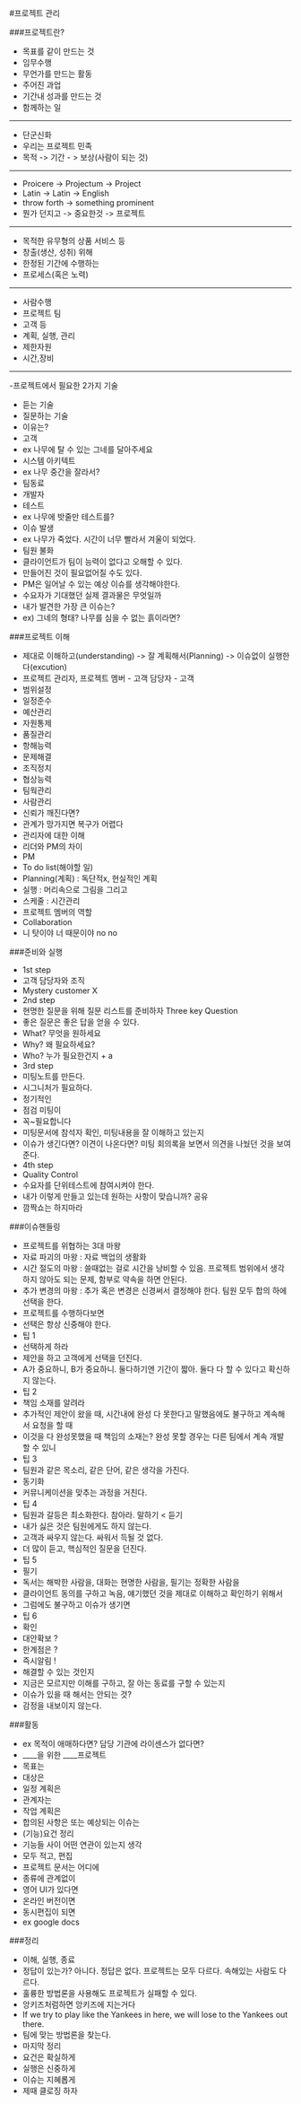 #프로젝트 관리

###프로젝트란?
- 목표를 같이 만드는 것
- 임무수행
- 무언가를 만드는 활동
- 주어진 과업
- 기간내 성과를 만드는 것
- 함께하는 일
---
- 단군신화
 - 우리는 프로젝트 민족
 - 목적 -> 기간 - > 보상(사람이 되는 것)
---
- Proicere -> Projectum -> Project
- Latin -> Latin -> English
- throw forth -> something prominent
- 뭔가 던지고 -> 중요한것 -> 프로젝트
---
- 목적한 유무형의 상품 서비스 등
- 창출(생산, 성취) 위해
- 한정된 기간에 수행하는
- 프로세스(혹은 노력)
---
- 사람수행
 - 프로젝트 팀
 - 고객 등
- 계획, 실행, 관리
- 제한자원
 - 시간,장비
---
-프로젝트에서 필요한 2가지 기술
 - 듣는 기술
 - 질문하는 기술
- 이유는?
 - 고객 
  - ex 나무에 탈 수 있는 그네를 달아주세요
 - 시스템 아키텍트
  - ex 나무 중간을 잘라서?
 - 팀동료
 - 개발자
 - 테스트
  - ex 나무에 밧줄만 테스트를?
- 이슈 발생
 - ex 나무가 죽었다. 시간이 너무 빨라서 겨울이 되었다.
 - 팀원 불화
 - 클라이언트가 팀이 능력이 없다고 오해할 수 있다.
 - 만들어진 것이 필요없어질 수도 있다.
 - PM은 일어날 수 있는 예상 이슈를 생각해야한다.
 - 수요자가 기대했던 실제 결과물은 무엇일까
 - 내가 발견한 가장 큰 이슈는?
  - ex) 그네의 형태? 나무를 심을 수 없는 흙이라면?

###프로젝트 이해
- 제대로 이해하고(understanding) -> 잘 계획해서(Planning) -> 이슈없이 실행한다(excution)
- 프로젝트 관리자, 프로젝트 멤버 - 고객 담당자 - 고객
 - 범위설정
 - 일정준수
 - 예산관리
 - 자원통제
 - 품질관리
 - 항해능력
 - 문제해결
 - 조직정치
 - 협상능력
 - 팀웍관리
- 사람관리
 - 신뢰가 깨진다면?
 - 관계가 망가지면 복구가 어렵다
- 관리자에 대한 이해
- 리더와 PM의 차이
- PM
 - To do list(해야할 일)
 - Planning(계획) : 독단적x, 현실적인 계획
 - 실행 : 머리속으로 그림을 그리고
 - 스케줄 : 시간관리
- 프로젝트 멤버의 역할
 - Collaboration
 - 니 탓이야 너 때문이야 no no

###준비와 실행
- 1st step
 - 고객 담당자와 조직
 - Mystery customer X
- 2nd step
 - 현명한 질문을 위해 질문 리스트를 준비하자 Three key Question
 - 좋은 질문은 좋은 답을 얻을 수 있다.
 - What? 무엇을 원하세요
 - Why? 왜 필요하세요?
 - Who? 누가 필요한건지 + a
- 3rd step
 - 미팅노트를 만든다.
 - 시그니처가 필요하다.
 - 정기적인
 - 점검 미팅이
 - 꼭~필요합니다
 - 미팅문서에 참석자 확인, 미팅내용을 잘 이해하고 있는지
 - 이슈가 생긴다면? 이견이 나온다면? 미팅 회의록을 보면서 의견을 나눴던 것을 보여준다.
- 4th step
 - Quality Control
 - 수요자를 단위테스트에 참여시켜야 한다.
 - 내가 이렇게 만들고 있는데 원하는 사항이 맞습니까? 공유
 - 깜짝쇼는 하지마라

###이슈핸들링
- 프로젝트를 위협하는 3대 마왕
 - 자료 파괴의 마왕 : 자료 백업의 생활화
 - 시간 절도의 마왕 : 쓸때없는 걸로 시간을 낭비할 수 있음. 프로젝트 범위에서 생각하지 않아도 되는 문제, 함부로 약속을 하면 안된다.
 - 추가 변경의 마왕 : 추가 혹은 변경은 신경써서 결정해야 한다. 팀원 모두 합의 하에 선택을 한다.
- 프로젝트를 수행하다보면
 - 선택은 항상 신중해야 한다.
- 팁 1
 - 선택하게 하라
 - 제안을 하고 고객에게 선택을 던진다.
 - A가 중요하니, B가 중요하니. 둘다하기엔 기간이 짧아. 둘다 다 할 수 있다고 확신하지 않는다.
- 팁 2
 - 책임 소재를 알려라
 - 추가적인 제안이 왔을 때, 시간내에 완성 다 못한다고 말했음에도 불구하고 계속해서 요청을 할 때
 - 이것을 다 완성못했을 때 책임의 소재는? 완성 못할 경우는 다른 팀에서 계속 개발 할 수 있니
- 팁 3
 - 팀원과 같은 목소리, 같은 단어, 같은 생각을 가진다.
 - 동기화
 - 커뮤니케이션을 맞추는 과정을 거친다.
- 팁 4
 - 팀원과 갈등은 최소화한다. 참아라. 말하기 < 듣기
 - 내가 싫은 것은 팀원에게도 하지 않는다.
 - 고객과 싸우지 않는다. 싸워서 득될 것 없다.
 - 더 많이 듣고, 핵심적인 질문을 던진다.
- 팁 5
 - 필기
 - 독서는 해박한 사람을, 대화는 현명한 사람을, 필기는 정확한 사람을
 - 클라이언트 동의를 구하고 녹음, 얘기했던 것을 제대로 이해하고 확인하기 위해서
- 그럼에도 불구하고 이슈가 생기면
- 팁 6
 - 확인
 - 대안확보 ?
 - 한계점은 ?
 - 즉시알림 !
 - 해결할 수 있는 것인지
 - 지금은 모르지만 이해를 구하고, 잘 아는 동료를 구할 수 있는지
- 이슈가 있을 때 해서는 안되는 것?
 - 감정을 내보이지 않는다.

###활동
- ex 목적이 애매하다면? 담당 기관에 라이센스가 없다면?
- ____을 위한 ____프로젝트
 - 목표는
 - 대상은
 - 일정 계획은
 - 관계자는
 - 작업 계획은
 - 합의된 사항은 또는 예상되는 이슈는
- (기능)요건 정리
- 기능들 사이 어떤 연관이 있는지 생각
 - 모두 적고, 편집
- 프로젝트 문서는 어디에 
 - 종류에 관계없이
 - 영어 UI가 있다면
 - 온라인 버전이면
 - 동시편집이 되면
 - ex google docs

 ###정리
 - 이해, 실행, 종료
 - 정답이 있는가? 아니다. 정답은 없다. 프로젝트는 모두 다르다. 속해있는 사람도 다르다.
 - 훌륭한 방법론을 사용해도 프로젝트가 실패할 수 있다.
 - 앙키즈처럼하면 앙키즈에 지는거다
  - If we try to play like the Yankees in here, we will lose to the Yankees out there.
 - 팀에 맞는 방법론을 찾는다. 
- 마지막 정리
 - 요건은 확실하게
 - 실행은 신중하게
 - 이슈는 지혜롭게
 - 제때 클로징 하자